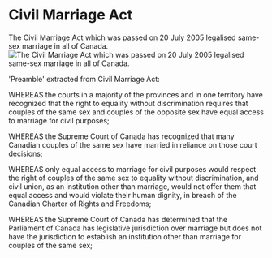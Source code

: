 # Civil Marriage Act
The Civil Marriage Act which was passed on 20 July 2005 legalised same-sex marriage in all of Canada.
![The Civil Marriage Act which was passed on 20 July 2005 legalised same-sex marriage in all of Canada.](https://nationalpostcom.files.wordpress.com/2012/01/homosexual-canada.jpg "flag")

'Preamble' extracted from Civil Marriage Act:

WHEREAS the courts in a majority of the provinces and in one territory have recognized that the right to equality without discrimination requires that couples of the same sex and couples of the opposite sex have equal access to marriage for civil purposes;

WHEREAS the Supreme Court of Canada has recognized that many Canadian couples of the same sex have married in reliance on those court decisions;

WHEREAS only equal access to marriage for civil purposes would respect the right of couples of the same sex to equality without discrimination, and civil union, as an institution other than marriage, would not offer them that equal access and would violate their human dignity, in breach of the Canadian Charter of Rights and Freedoms;

WHEREAS the Supreme Court of Canada has determined that the Parliament of Canada has legislative jurisdiction over marriage but does not have the jurisdiction to establish an institution other than marriage for couples of the same sex;
